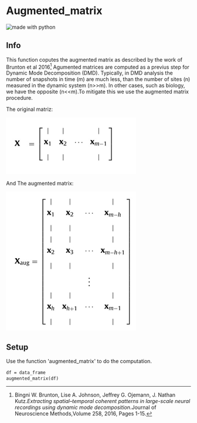 # Augmented_matrix

<img src="https://img.shields.io/badge/made%20with-python-blue.svg" alt="made with python">

## Info
This function coputes the augmented matrix as described by the work of Brunton et al 2016[^1] Agumented matrices are computed as a previus step for Dynamic Mode Decomposition (DMD). Typically, in DMD analysis the number of snapshots in time (m) are much less, than the number of sites (n) measured in the dynamic system (n>>m). In other cases, such as biology, we have the opposite (n<<m).To mitigate this we use the augmented matrix procedure.


The original matriz:

![Alt Original Matrix](https://github.com/JaquesZanon/augmented_matrix/blob/main/tipycal.jpg?raw=true)

And The augmented matrix:

![Alt Augmentedl Matrix](https://github.com/JaquesZanon/augmented_matrix/blob/main/augmented.jpg?raw=true)

## Setup

Use the function 'augmented_matrix' to do the computation.
```
df = data_frame
augmented_matrix(df)
```


[^1]: Bingni W. Brunton, Lise A. Johnson, Jeffrey G. Ojemann, J. Nathan Kutz.*Extracting spatial–temporal coherent patterns in large-scale neural recordings using dynamic mode decomposition*.Journal of Neuroscience Methods,Volume 258, 2016, Pages 1-15.
